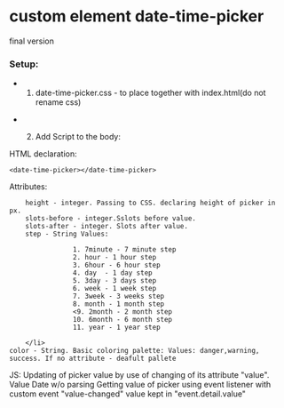 
#  custom element date-time-picker
final version

 ### Setup:
- 1. date-time-picker.css - to place together with index.html(do not rename css)</p>
- 2. Add Script to the body:
     
     <script src="date-time-picker.js"></script>


HTML declaration:

    <date-time-picker></date-time-picker>
    

Attributes:
    
        height - integer. Passing to CSS. declaring height of picker in px.
        slots-before - integer.Sslots before value.
        slots-after - integer. Slots after value.
        step - String Values:
                    
                    1. 7minute - 7 minute step
                    2. hour - 1 hour step
                    3. 6hour - 6 hour step
                    4. day  - 1 day step
                    5. 3day - 3 days step
                    6. week - 1 week step
                    7. 3week - 3 weeks step
                    8. month - 1 month step
                    <9. 2month - 2 month step
                    10. 6month - 6 month step
                    11. year - 1 year step
                    
        </li>
    color - String. Basic coloring palette: Values: danger,warning, success. If no attribute - deafult pallete
   
   
JS:
Updating of picker value by use of changing of its attribute "value". Value Date w/o parsing
Getting value of picker using event listener with custom event "value-changed" value kept in "event.detail.value"



